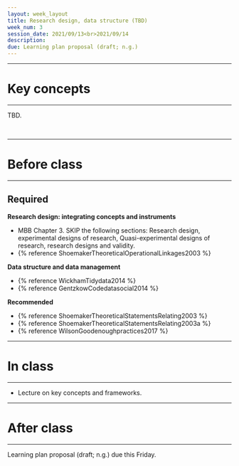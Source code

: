 ```yaml
---
layout: week_layout
title: Research design, data structure (TBD)
week_num: 3
session_date: 2021/09/13<br>2021/09/14
description:
due: Learning plan proposal (draft; n.g.)
---
```


---
# Key concepts
---

TBD.

<br>

---
# Before class
---

## Required

**Research design: integrating concepts and instruments**

- MBB Chapter 3. SKIP the following sections: Research design, experimental designs of research, Quasi-experimental designs of research, research designs and validity.
- {% reference ShoemakerTheoreticalOperationalLinkages2003 %}

**Data structure and data management**

- {% reference WickhamTidydata2014 %}
- {% reference GentzkowCodedatasocial2014 %}

**Recommended**

- {% reference ShoemakerTheoreticalStatementsRelating2003 %}
- {% reference ShoemakerTheoreticalStatementsRelating2003a %}
- {% reference WilsonGoodenoughpractices2017 %}

---
# In class
---

- Lecture on key concepts and frameworks.

---
# After class
---

Learning plan proposal (draft; n.g.) due this Friday.